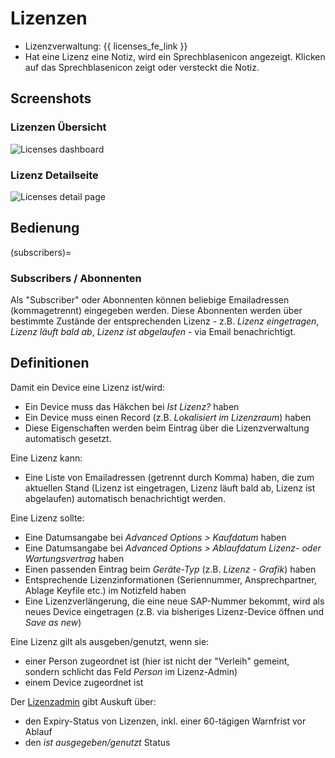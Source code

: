 # Lizenzen

- Lizenzverwaltung:  {{ licenses_fe_link }}
- Hat eine Lizenz eine Notiz, wird ein Sprechblasenicon angezeigt. Klicken auf das Sprechblasenicon zeigt oder versteckt die Notiz.

## Screenshots

### Lizenzen Übersicht

![Licenses dashboard](/_static/licenses-dashboard.webp)

### Lizenz Detailseite

![Licenses detail page](/_static/licenses-detail.webp)

## Bedienung

(subscribers)=
### Subscribers / Abonnenten

Als "Subscriber" oder Abonnenten können beliebige Emailadressen (kommagetrennt) eingegeben werden. Diese Abonnenten werden über bestimmte Zustände der entsprechenden Lizenz - z.B. *Lizenz eingetragen*, *Lizenz läuft bald ab*, *Lizenz ist abgelaufen* - via Email benachrichtigt.

## Definitionen

Damit ein Device eine Lizenz ist/wird:

- Ein Device muss das Häkchen bei *Ist Lizenz?* haben
- Ein Device muss einen Record (z.B. *Lokalisiert im Lizenzraum*) haben
- Diese Eigenschaften werden beim Eintrag über die Lizenzverwaltung automatisch gesetzt.

Eine Lizenz kann:

- Eine Liste von Emailadressen (getrennt durch Komma) haben, die zum aktuellen Stand (Lizenz ist eingetragen, Lizenz läuft bald ab, Lizenz ist abgelaufen) automatisch benachrichtigt werden.

Eine Lizenz sollte:

- Eine Datumsangabe bei *Advanced Options > Kaufdatum* haben
- Eine Datumsangabe bei *Advanced Options > Ablaufdatum Lizenz- oder Wartungsvertrag* haben
- Einen passenden Eintrag beim *Geräte-Typ* (z.B. *Lizenz - Grafik*) haben
- Entsprechende Lizenzinformationen (Seriennummer, Ansprechpartner, Ablage Keyfile etc.) im Notizfeld haben
- Eine Lizenzverlängerung, die eine neue SAP-Nummer bekommt, wird als neues Device eingetragen (z.B. via bisheriges Lizenz-Device öffnen und *Save as new*)

Eine Lizenz gilt als ausgeben/genutzt, wenn sie:

- einer Person zugeordnet ist (hier ist nicht der "Verleih" gemeint, sondern schlicht das Feld *Person* im Lizenz-Admin)
- einem Device zugeordnet ist

Der [Lizenzadmin](https://fqdn/admin/core/licencerecord/) gibt Auskuft über:

- den Expiry-Status von Lizenzen, inkl. einer 60-tägigen Warnfrist vor Ablauf
- den *ist ausgegeben/genutzt* Status
